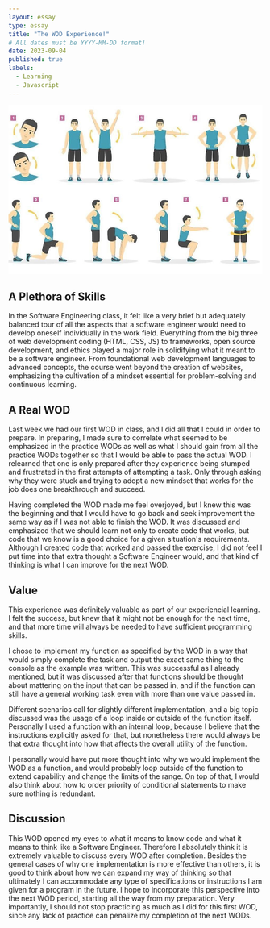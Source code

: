 ```yaml
---
layout: essay
type: essay
title: "The WOD Experience!"
# All dates must be YYYY-MM-DD format!
date: 2023-09-04
published: true
labels:
  - Learning
  - Javascript
---
```


<img class="" src="../img/WODofday.jpg">

## A Plethora of Skills
In the Software Engineering class, it felt like a very brief but adequately balanced tour of all the aspects that a software engineer would need to develop oneself individually in the work field.  Everything from the big three of web development coding (HTML, CSS, JS) to frameworks, open source development, and ethics played a major role in solidifying what it meant to be a software engineer.  From foundational web development languages to advanced concepts, the course went beyond the creation of websites, emphasizing the cultivation of a mindset essential for problem-solving and continuous learning.


## A Real WOD

Last week we had our first WOD in class, and I did all that I could in order to prepare. In preparing, I made sure to correlate what seemed to be emphasized in the practice WODs as well as what I should gain from all the practice WODs together so that I would be able to pass the actual WOD. I relearned that one is only prepared after they experience being stumped and frustrated in the first attempts of attempting a task.  Only through asking why they were stuck and trying to adopt a new mindset that works for the job does one breakthrough and succeed.

Having completed the WOD made me feel overjoyed, but I knew this was the beginning and that I would have to go back and seek improvement the same way as if I was not able to finish the WOD. It was discussed and emphasized that we should learn not only to create code that works, but code that we know is a good choice for a given situation's requirements.  Although I created code that worked and passed the exercise, I did not feel I put time into that extra thought a Software Engineer would, and that kind of thinking is what I can improve for the next WOD. 


## Value 

This experience was definitely valuable as part of our experiencial learning.  I felt the success, but knew that it might not be enough for the next time, and that more time will always be needed to have sufficient programming skills.

I chose to implement my function as specified by the WOD in a way that would simply complete the task and output the exact same thing to the console as the example was written.  This was successful as I already mentioned, but it was discussed after that functions should be thought about mattering on the input that can be passed in, and if the function can still have a general working task even with more than one value passed in.  

Different scenarios call for slightly different implementation, and a big topic discussed was the usage of a loop inside or outside of the function itself.  Personally I used a function with an internal loop, because I believe that the instructions explicitly asked for that, but nonetheless there would always be that extra thought into how that affects the overall utility of the function.

I personally would have put more thought into why we would implement the WOD as a function, and would probably loop outside of the function to extend capability and change the limits of the range.  On top of that, I would also think about how to order priority of conditional statements to make sure nothing is redundant.

## Discussion

This WOD opened my eyes to what it means to know code and what it means to think like a Software Engineer.  Therefore I absolutely think it is extremely valuable to discuss every WOD after completion.  Besides the general cases of why one implementation is more effective than others, it is good to think about how we can expand my way of thinking so that ultimately I can accommodate any type of specifications or instructions I am given for a program in the future.  I hope to incorporate this perspective into the next WOD period, starting all the way from my preparation. Very importantly, I should not stop practicing as much as I did for this first WOD, since any lack of practice can penalize my completion of the next WODs.




